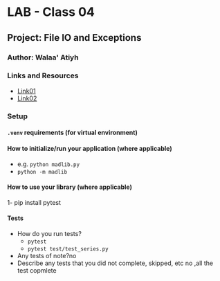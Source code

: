 # LAB - Class 04

## Project: File IO and Exceptions

### Author: Walaa' Atiyh

### Links and Resources

- [Link01](https://www.w3schools.com/python/ref_string_format.asp)
- [Link02](https://realpython.com/python-kwargs-and-args/#unpacking-with-the-asterisk-operators)

### Setup

#### `.venv` requirements (for virtual environment)

#### How to initialize/run your application (where applicable)

- e.g. `python madlib.py`
- `python -m madlib`

#### How to use your library (where applicable)
1- pip install pytest

#### Tests

- How do you run tests?
  * `pytest`
  * `pytest test/test_series.py`
- Any tests of note?no
- Describe any tests that you did not complete, skipped, etc
  no ,all the test copmlete

